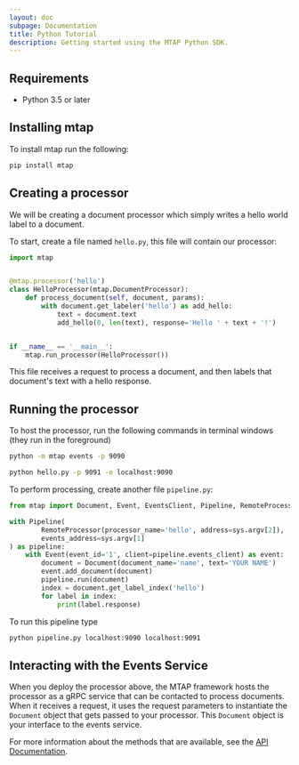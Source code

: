 ```yaml
---
layout: doc
subpage: Documentation
title: Python Tutorial
description: Getting started using the MTAP Python SDK.
---
```


## Requirements


- Python 3.5 or later

## Installing mtap

To install mtap run the following:

```bash
pip install mtap
```

## Creating a processor


We will be creating a document processor which simply writes a hello world label to a document.

To start, create a file named ``hello.py``, this file will contain our processor:

```python
import mtap


@mtap.processor('hello')
class HelloProcessor(mtap.DocumentProcessor):
    def process_document(self, document, params):
        with document.get_labeler('hello') as add_hello:
            text = document.text
            add_hello(0, len(text), response='Hello ' + text + '!')


if __name__ == '__main__':
    mtap.run_processor(HelloProcessor())
```

This file receives a request to process a document, and then labels that document's text with
a hello response.

## Running the processor

To host the processor, run the following commands in terminal windows (they run in the foreground)

```bash
python -m mtap events -p 9090

python hello.py -p 9091 -e localhost:9090
```

To perform processing, create another file ``pipeline.py``:

```python
from mtap import Document, Event, EventsClient, Pipeline, RemoteProcessor

with Pipeline(
        RemoteProcessor(processor_name='hello', address=sys.argv[2]),
        events_address=sys.argv[1]
) as pipeline:
    with Event(event_id='1', client=pipeline.events_client) as event:
        document = Document(document_name='name', text='YOUR NAME')
        event.add_document(document)
        pipeline.run(document)
        index = document.get_label_index('hello')
        for label in index:
            print(label.response)
```

To run this pipeline type

```bash
python pipeline.py localhost:9090 localhost:9091
```

## Interacting with the Events Service

When you deploy the processor above, the MTAP framework hosts the processor as a gRPC service that can be contacted to process documents. When it receives a request, it uses the request
parameters to instantiate the ``Document`` object that gets passed to your
processor. This ``Document`` object is your interface to the events service.

For more information about the methods that are available, see the
[API Documentation](https://nlpie.github.io/mtap-python-api/mtap.html#mtap.Document).
